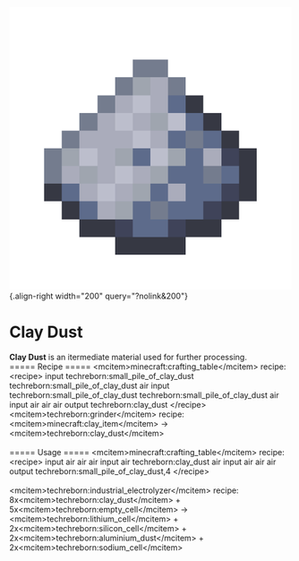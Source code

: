 ![Clay Dust](/media/mods/techreborn/clay_dust.png){.align-right width="200" query="?nolink&200"}

# Clay Dust

**Clay Dust** is an itermediate material used for further processing.\
===== Recipe ===== \<mcitem\>minecraft:crafting_table\</mcitem\> recipe: \<recipe\> input techreborn:small_pile_of_clay_dust techreborn:small_pile_of_clay_dust air input techreborn:small_pile_of_clay_dust techreborn:small_pile_of_clay_dust air input air air air output techreborn:clay_dust \</recipe\>\
\<mcitem\>techreborn:grinder\</mcitem\> recipe:\
\<mcitem\>minecraft:clay_item\</mcitem\> -\> \<mcitem\>techreborn:clay_dust\</mcitem\>\
\
===== Usage ===== \<mcitem\>minecraft:crafting_table\</mcitem\> recipe: \<recipe\> input air air air input air techreborn:clay_dust air input air air air output techreborn:small_pile_of_clay_dust,4 \</recipe\>\
\
\<mcitem\>techreborn:industrial_electrolyzer\</mcitem\> recipe:\
8x\<mcitem\>techreborn:clay_dust\</mcitem\> + 5x\<mcitem\>techreborn:empty_cell\</mcitem\> -\> \<mcitem\>techreborn:lithium_cell\</mcitem\> + 2x\<mcitem\>techreborn:silicon_cell\</mcitem\> + 2x\<mcitem\>techreborn:aluminium_dust\</mcitem\> + 2x\<mcitem\>techreborn:sodium_cell\</mcitem\>
